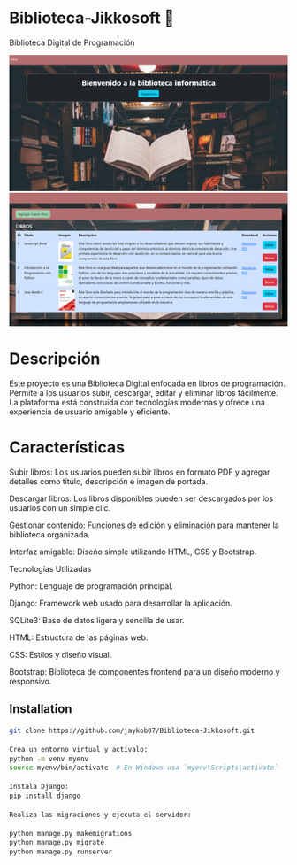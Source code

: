 
# Biblioteca-Jikkosoft 👋

Biblioteca Digital de Programación

![image Alt](https://github.com/jaykob07/Biblioteca-Jikkosoft/blob/main/blb1.png?raw=true)
![image Alt](https://github.com/jaykob07/Biblioteca-Jikkosoft/blob/main/blb2.png?raw=true)

# Descripción

Este proyecto es una Biblioteca Digital enfocada en libros de programación. Permite a los usuarios subir, descargar, editar y eliminar libros fácilmente. La plataforma está construida con tecnologías modernas y ofrece una experiencia de usuario amigable y eficiente.

# Características

Subir libros: Los usuarios pueden subir libros en formato PDF y agregar detalles como título, descripción e imagen de portada.

Descargar libros: Los libros disponibles pueden ser descargados por los usuarios con un simple clic.

Gestionar contenido: Funciones de edición y eliminación para mantener la biblioteca organizada.

Interfaz amigable: Diseño simple utilizando HTML, CSS y Bootstrap.

Tecnologías Utilizadas

Python: Lenguaje de programación principal.

Django: Framework web usado para desarrollar la aplicación.

SQLite3: Base de datos ligera y sencilla de usar.

HTML: Estructura de las páginas web.

CSS: Estilos y diseño visual.

Bootstrap: Biblioteca de componentes frontend para un diseño moderno y responsivo.


## Installation

```bash
git clone https://github.com/jaykob07/Biblioteca-Jikkosoft.git

Crea un entorno virtual y actívalo:
python -m venv myenv
source myenv/bin/activate  # En Windows usa `myenv\Scripts\activate`

Instala Django: 
pip install django

Realiza las migraciones y ejecuta el servidor:

python manage.py makemigrations
python manage.py migrate
python manage.py runserver
```
